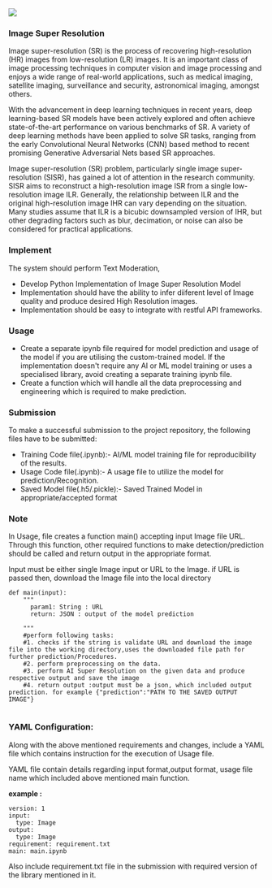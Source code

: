 <img src="https://editor.analyticsvidhya.com/uploads/13629post.JPG">

### Image Super Resolution

Image super-resolution (SR) is the process of recovering high-resolution (HR) images from low-resolution (LR) images. It is an important class of image processing techniques in computer vision and image processing and enjoys a wide range of real-world applications, such as medical imaging, satellite imaging, surveillance and security, astronomical imaging, amongst others.

With the advancement in deep learning techniques in recent years, deep learning-based SR models have been actively explored and often achieve state-of-the-art performance on various benchmarks of SR. A variety of deep learning methods have been applied to solve SR tasks, ranging from the early Convolutional Neural Networks (CNN) based method to recent promising Generative Adversarial Nets based SR approaches.

Image super-resolution (SR) problem, particularly single image super-resolution (SISR), has gained a lot of attention in the research community. SISR aims to reconstruct a high-resolution image ISR from a single low-resolution image ILR. Generally, the relationship between ILR and the original high-resolution image IHR can vary depending on the situation. Many studies assume that ILR is a bicubic downsampled version of IHR, but other degrading factors such as blur, decimation, or noise can also be considered for practical applications.

### Implement

The system should perform Text Moderation,

* Develop Python Implementation of Image Super Resolution Model
* Implementation should have the ability to infer diiferent level of Image quality and produce desired High Resolution images.
* Implementation should be easy to integrate with restful API frameworks.

### Usage

* Create a separate ipynb file required for model prediction and usage of the model if you are utilising the custom-trained model. If the implementation doesn't require any AI or ML model training or uses a specialised library, avoid creating a separate training ipynb file.
* Create a function which will handle all the data preprocessing and engineering which is required to make prediction.

### Submission

To make a successful submission to the project repository, the following files have to be submitted:

* Training Code file(.ipynb):- AI/ML model training file for reproducibility of the results.
* Usage Code file(.ipynb):- A usage file to utilize the model for prediction/Recognition.
* Saved Model file(.h5/.pickle):- Saved Trained Model in appropriate/accepted format


### Note

In Usage, file creates a function main() accepting  input Image file URL. Through this function, other required functions to make detection/prediction should be called and return output in the appropriate format.

Input must be either single Image input or URL to the Image. if URL is passed then, download the Image file into the local directory
```
def main(input):  
    """
      param1: String : URL
      return: JSON : output of the model prediction

    """
    #perform following tasks:
    #1. checks if the string is validate URL and download the image file into the working directory,uses the downloaded file path for further prediction/Procedures.
    #2. perform preprocessing on the data.
    #3. perform AI Super Resolution on the given data and produce respective output and save the image
    #4. return output :output must be a json, which included output prediction. for example {"prediction":"PATH TO THE SAVED OUTPUT IMAGE"}
    
```
### YAML Configuration:

Along with the above mentioned requirements and changes, include a YAML file which contains instruction for the execution of Usage file.

YAML file contain details regarding input format,output format, usage file name which included above mentioned main function.

**example :**

```
version: 1
input:
  type: Image
output:
  type: Image
requirement: requirement.txt
main: main.ipynb
```

Also include requirement.txt file in the submission with required version of the library mentioned in it.